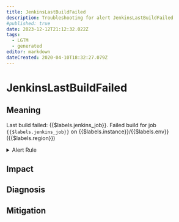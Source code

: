 ```yaml
---
title: JenkinsLastBuildFailed
description: Troubleshooting for alert JenkinsLastBuildFailed
#published: true
date: 2023-12-12T21:12:32.022Z
tags: 
  - LGTM
  - generated
editor: markdown
dateCreated: 2020-04-10T18:32:27.079Z
---
```


# JenkinsLastBuildFailed

## Meaning
[//]: # "Short paragraph that explains what the alert means"
Last build failed: {{$labels.jenkins_job}}. Failed build for job `{{$labels.jenkins_job}}` on {{$labels.instance}}/{{$labels.env}} ({{$labels.region}})

<details>
  <summary>Alert Rule</summary>

{{% rule "jenkins/metric-plugin.yml" "JenkinsLastBuildFailed" %}}

{{% comment %}}

```yaml
alert: JenkinsLastBuildFailed
expr: default_jenkins_builds_last_build_result_ordinal == 2
for: 0m
labels:
    severity: warning
annotations:
    summary: Jenkins last build failed (instance {{ $labels.instance }})
    description: |-
        Last build failed: {{$labels.jenkins_job}}. Failed build for job `{{$labels.jenkins_job}}` on {{$labels.instance}}/{{$labels.env}} ({{$labels.region}})
          VALUE = {{ $value }}
          LABELS = {{ $labels }}
    runbook: https://github.com/srerun/prometheus-alerts/blob/main/content/runbooks/metric-plugin/JenkinsLastBuildFailed.md

```

{{% /comment %}}

</details>


## Impact
[//]: # "What could / will happen if the alert is not addressed"



## Diagnosis
[//]: # "Steps to take to identify the cause of the problem"



## Mitigation
[//]: # "The steps necessary to resolve the alert"
